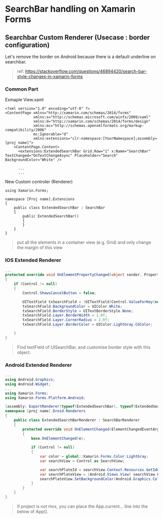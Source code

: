 # SearchBar handling on Xamarin Forms

## Searchbar Custom Renderer (Usecase : border configuration)
Let's remove the border on Android because there is a default underline on searchbar.
> ref: https://stackoverflow.com/questions/46894420/search-bar-style-changes-in-xamarin-forms

### Common Part
Exmaple View.xaml
```xaml
<?xml version="1.0" encoding="utf-8" ?>
<ContentPage xmlns="http://xamarin.com/schemas/2014/forms"
             xmlns:x="http://schemas.microsoft.com/winfx/2009/xaml"
             xmlns:d="http://xamarin.com/schemas/2014/forms/design"
             xmlns:mc="http://schemas.openxmlformats.org/markup-compatibility/2006"
             mc:Ignorable="d"
             xmlns:extensions="clr-namespace:[YourNamespace];assembly=[proj name]">
    <ContentPage.Content>
      <extensions:ExtendedSearchBar Grid.Row="1" x:Name="SearchBar" TextChanged="OnTextChangeAsync" Placeholder="Search" BackgroundColor="White" />
      
      ...
      ...
```

New Custom controler (Renderer)
```xaml
using Xamarin.Forms;

namespace [Proj name].Extensions
{
    public class ExtendedSearchBar : SearchBar
    {
        public ExtendedSearchBar()
        {
        }
    }
}
```
> put all the elements in a container view (e.g. Grid) and only change the margin of this view

### IOS Extended Renderer

```c#
...
protected override void OnElementPropertyChanged(object sender, PropertyChangedEventArgs e)
{
    if (Control != null)
    {
        Control.ShowsCancelButton = false;

        UITextField txSearchField = (UITextField)Control.ValueForKey(new Foundation.NSString("searchField"));
        txSearchField.BackgroundColor = UIColor.White;
        txSearchField.BorderStyle = UITextBorderStyle.None;
        txSearchField.Layer.BorderWidth = 1.0f;
        txSearchField.Layer.CornerRadius = 2.0f;
        txSearchField.Layer.BorderColor = UIColor.LightGray.CGColor;

    }
}
```
> Find textField of UISearchBar, and customise border style with this object.

### Android Extended Renderer

```c#
...
using Android.Graphics;
using Android.Widget;
...
using Xamarin.Forms;
using Xamarin.Forms.Platform.Android;

[assembly: ExportRenderer(typeof(ExtendedSearchBar), typeof(ExtendedSearchBarRenderer))]
namespace [proj name].Droid.Renderers
{
    public class ExtendedSearchBarRenderer : SearchBarRenderer
    {
        protected override void OnElementChanged(ElementChangedEventArgs<SearchBar> e)
        {
            base.OnElementChanged(e);
            
            if (Control != null)
            {
                var color = global::Xamarin.Forms.Color.LightGray;
                var searchView = Control as SearchView;

                var searchPlateId = searchView.Context.Resources.GetIdentifier("android:id/search_plate", null, null);
                var searchPlateView = (Android.Views.View) searchView.FindViewById(searchPlateId);
                searchPlateView.SetBackgroundColor(Android.Graphics.Color.Transparent);
            } 
        }
    }
}
```
> if project is not mvx, you can place the App.current... line into the below of App().
